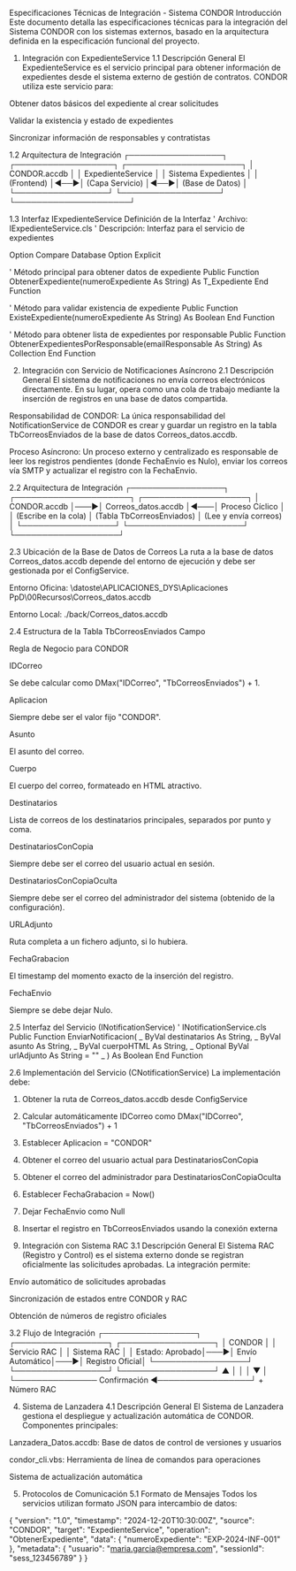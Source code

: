 Especificaciones Técnicas de Integración - Sistema CONDOR
Introducción
Este documento detalla las especificaciones técnicas para la integración del Sistema CONDOR con los sistemas externos, basado en la arquitectura definida en la especificación funcional del proyecto.

1. Integración con ExpedienteService
1.1 Descripción General
El ExpedienteService es el servicio principal para obtener información de expedientes desde el sistema externo de gestión de contratos. CONDOR utiliza este servicio para:

Obtener datos básicos del expediente al crear solicitudes

Validar la existencia y estado de expedientes

Sincronizar información de responsables y contratistas

1.2 Arquitectura de Integración
┌─────────────────┐    ┌──────────────────┐    ┌─────────────────────┐
│   CONDOR.accdb  │    │  ExpedienteService │    │ Sistema Expedientes │
│   (Frontend)    │◄──►│   (Capa Servicio) │◄──►│   (Base de Datos)   │
└─────────────────┘    └──────────────────┘    └─────────────────────┘

1.3 Interfaz IExpedienteService
Definición de la Interfaz
' Archivo: IExpedienteService.cls
' Descripción: Interfaz para el servicio de expedientes

Option Compare Database
Option Explicit

' Método principal para obtener datos de expediente
Public Function ObtenerExpediente(numeroExpediente As String) As T_Expediente
End Function

' Método para validar existencia de expediente
Public Function ExisteExpediente(numeroExpediente As String) As Boolean
End Function

' Método para obtener lista de expedientes por responsable
Public Function ObtenerExpedientesPorResponsable(emailResponsable As String) As Collection
End Function

2. Integración con Servicio de Notificaciones Asíncrono
2.1 Descripción General
El sistema de notificaciones no envía correos electrónicos directamente. En su lugar, opera como una cola de trabajo mediante la inserción de registros en una base de datos compartida.

Responsabilidad de CONDOR: La única responsabilidad del NotificationService de CONDOR es crear y guardar un registro en la tabla TbCorreosEnviados de la base de datos Correos_datos.accdb.

Proceso Asíncrono: Un proceso externo y centralizado es responsable de leer los registros pendientes (donde FechaEnvio es Nulo), enviar los correos vía SMTP y actualizar el registro con la FechaEnvio.

2.2 Arquitectura de Integración
┌─────────────────┐      ┌─────────────────────┐      ┌───────────────────┐
│  CONDOR.accdb   │───►│ Correos_datos.accdb │◄───│  Proceso Cíclico  │
│ (Escribe en la cola) │ (Tabla TbCorreosEnviados) │ (Lee y envía correos) │
└─────────────────┘      └─────────────────────┘      └───────────────────┘

2.3 Ubicación de la Base de Datos de Correos
La ruta a la base de datos Correos_datos.accdb depende del entorno de ejecución y debe ser gestionada por el ConfigService.

Entorno Oficina: \\datoste\APLICACIONES_DYS\Aplicaciones PpD\00Recursos\Correos_datos.accdb

Entorno Local: ./back/Correos_datos.accdb

2.4 Estructura de la Tabla TbCorreosEnviados
Campo

Regla de Negocio para CONDOR

IDCorreo

Se debe calcular como DMax("IDCorreo", "TbCorreosEnviados") + 1.

Aplicacion

Siempre debe ser el valor fijo "CONDOR".

Asunto

El asunto del correo.

Cuerpo

El cuerpo del correo, formateado en HTML atractivo.

Destinatarios

Lista de correos de los destinatarios principales, separados por punto y coma.

DestinatariosConCopia

Siempre debe ser el correo del usuario actual en sesión.

DestinatariosConCopiaOculta

Siempre debe ser el correo del administrador del sistema (obtenido de la configuración).

URLAdjunto

Ruta completa a un fichero adjunto, si lo hubiera.

FechaGrabacion

El timestamp del momento exacto de la inserción del registro.

FechaEnvio

Siempre se debe dejar Nulo.

2.5 Interfaz del Servicio (INotificationService)
' INotificationService.cls
Public Function EnviarNotificacion( _
    ByVal destinatarios As String, _
    ByVal asunto As String, _
    ByVal cuerpoHTML As String, _
    Optional ByVal urlAdjunto As String = "" _
) As Boolean
End Function

2.6 Implementación del Servicio (CNotificationService)
La implementación debe:

1. Obtener la ruta de Correos_datos.accdb desde ConfigService
2. Calcular automáticamente IDCorreo como DMax("IDCorreo", "TbCorreosEnviados") + 1
3. Establecer Aplicacion = "CONDOR"
4. Obtener el correo del usuario actual para DestinatariosConCopia
5. Obtener el correo del administrador para DestinatariosConCopiaOculta
6. Establecer FechaGrabacion = Now()
7. Dejar FechaEnvio como Null
8. Insertar el registro en TbCorreosEnviados usando la conexión externa

3. Integración con Sistema RAC
3.1 Descripción General
El Sistema RAC (Registro y Control) es el sistema externo donde se registran oficialmente las solicitudes aprobadas. La integración permite:

Envío automático de solicitudes aprobadas

Sincronización de estados entre CONDOR y RAC

Obtención de números de registro oficiales

3.2 Flujo de Integración
┌─────────────────┐    ┌─────────────────┐    ┌─────────────────┐
│ CONDOR          │    │ Servicio RAC    │    │ Sistema RAC     │
│ Estado: Aprobado│───►│ Envío Automático│───►│ Registro Oficial│
└─────────────────┘    └─────────────────┘    └─────────────────┘
         ▲                       │                       │
         │                       ▼                       │
         └─────────────── Confirmación ◄─────────────────┘
                        + Número RAC

4. Sistema de Lanzadera
4.1 Descripción General
El Sistema de Lanzadera gestiona el despliegue y actualización automática de CONDOR. Componentes principales:

Lanzadera_Datos.accdb: Base de datos de control de versiones y usuarios

condor_cli.vbs: Herramienta de línea de comandos para operaciones

Sistema de actualización automática

5. Protocolos de Comunicación
5.1 Formato de Mensajes
Todos los servicios utilizan formato JSON para intercambio de datos:

{
  "version": "1.0",
  "timestamp": "2024-12-20T10:30:00Z",
  "source": "CONDOR",
  "target": "ExpedienteService",
  "operation": "ObtenerExpediente",
  "data": {
    "numeroExpediente": "EXP-2024-INF-001"
  },
  "metadata": {
    "usuario": "maria.garcia@empresa.com",
    "sessionId": "sess_123456789"
  }
}
